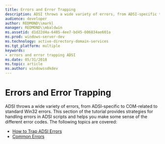 ```yaml
---
title: Errors and Error Trapping
description: ADSI throws a wide variety of errors, from ADSI-specific to COM-related to standard Win32 errors.
audience: developer
author: REDMOND\\markl
manager: REDMOND\\mbaldwin
ms.assetid: d1d22d4a-6485-4ee7-bd45-606834ae601a
ms.prod: windows-server-dev
ms.technology: active-directory-domain-services
ms.tgt_platform: multiple
keywords:
- errors and error trapping ADSI
ms.date: 05/31/2018
ms.topic: article
ms.author: windowssdkdev
---
```


# Errors and Error Trapping

ADSI throws a wide variety of errors, from ADSI-specific to COM-related to standard Win32 errors. This section of the tutorial provides strategies for handling errors in ADSI scripts and helps you make some sense of the different error codes. The following topics are covered:

-   [How to Trap ADSI Errors](how-to-trap-adsi-errors.md)
-   [Common Errors](common-errors.md)

 

 




